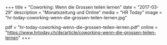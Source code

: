 +++
title = "Coworking: Wenn die Grossen teilen lernen"
date = "2017-03-29"
description = "Monatszeitung und Online"
media = "HR Today"
image = "hr-today-coworking-wenn-die-grossen-teilen-lernen.jpg"

pdf = "hr-today-coworking-wenn-die-grossen-teilen-lernen.pdf"
online = "https://www.hrtoday.ch/de/article/coworking-wenn-die-grossen-teilen-lernen"
+++
